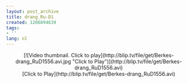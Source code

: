 ```yaml
---
layout: post_archive
title: drang_Ru-D1
created: 1206894639
tags:
- ''
lang: nl
---
```

<center><script type="text/javascript" src="http://blip.tv/scripts/pokkariPlayer.js?ver=2008010901"></script><script type="text/javascript" src="http://blip.tv/syndication/write_player?skin=js&posts_id=791544&source=3&autoplay=true&file_type=flv&player_width=&player_height="></script><div id="blip_movie_content_791544">[![Video thumbnail. Click to play](http://blip.tv/file/get/Berkes-drang_RuD1556.avi.jpg "Click to Play")](http://blip.tv/file/get/Berkes-drang_RuD1556.avi)<br />[Click to Play](http://blip.tv/file/get/Berkes-drang_RuD1556.avi)</div></center><div class="blip_description"></div>
